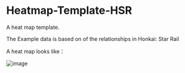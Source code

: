# Heatmap-Template-HSR
 A heat map template.
 
 The Example data is based on of the relationships in Honkai: Star Rail

 A heat map looks like：
 
![image](https://github.com/SnowmanGao/HonkaiStarRail-CP-Heatmap/assets/30433313/6c10fd9c-74cf-481e-b274-465d9ca057c7)
